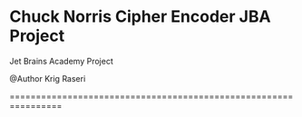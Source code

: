 # Chuck Norris Cipher Encoder JBA Project
 Jet Brains Academy Project

@Author Krig Raseri

================================================================


